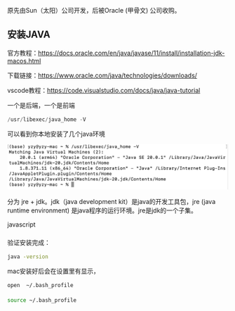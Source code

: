 原先由Sun（太阳）公司开发，后被Oracle (甲骨文) 公司收购。



## 安装JAVA

官方教程：https://docs.oracle.com/en/java/javase/11/install/installation-jdk-macos.html

下载链接：https://www.oracle.com/java/technologies/downloads/

vscode教程：https://code.visualstudio.com/docs/java/java-tutorial





一个是后端，一个是前端







```java
/usr/libexec/java_home -V
```

可以看到你本地安装了几个java环境

![image-20230719152437689](https://raw.githubusercontent.com/yzy1996/Image-Hosting/master/202307191524370.png)

分为 jre + jdk。jdk（java development kit）是java的开发工具包，jre (java runtime environment) 是java程序的运行环境。jre是jdk的一个子集。





javascript

### 

验证安装完成：

```bash
java -version
```





mac安装好后会在设置里有显示，





```bash
open  ~/.bash_profile

source ~/.bash_profile

```

